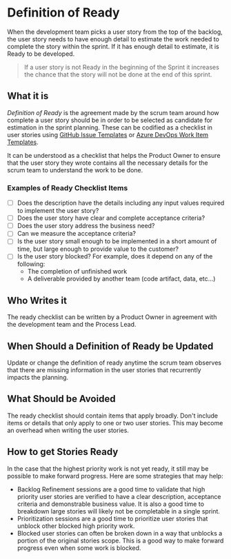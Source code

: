 # Definition of Ready

When the development team picks a user story from the top of the backlog, the user story needs to have enough detail to estimate the work needed to complete the story within the sprint. If it has enough detail to estimate, it is Ready to be developed.

> If a user story is not Ready in the beginning of the Sprint it increases the chance that the story will not be done at the end of this sprint.

## What it is

*Definition of Ready* is the agreement made by the scrum team around how complete a user story should be in order to be selected as candidate for estimation in the sprint planning. These can be codified as a checklist in user stories using [GitHub Issue Templates](https://help.github.com/en/github/building-a-strong-community/configuring-issue-templates-for-your-repository) or [Azure DevOps Work Item Templates](https://learn.microsoft.com/en-us/azure/devops/boards/backlogs/work-item-template?view=azure-devops&tabs=browser).

It can be understood as a checklist that helps the Product Owner to ensure that the user story they wrote contains all the necessary details for the scrum team to understand the work to be done.

### Examples of Ready Checklist Items

* [ ] Does the description have the details including any input values required to implement the user story?
* [ ] Does the user story have clear and complete acceptance criteria?
* [ ] Does the user story address the business need?
* [ ] Can we measure the acceptance criteria?
* [ ] Is the user story small enough to be implemented in a short amount of time, but large enough to provide value to the customer?
* [ ] Is the user story blocked? For example, does it depend on any of the following:
  * The completion of unfinished work
  * A deliverable provided by another team (code artifact, data, etc...)

## Who Writes it

The ready checklist can be written by a Product Owner in agreement with the development team and the Process Lead.

## When Should a Definition of Ready be Updated

Update or change the definition of ready anytime the scrum team observes that there are missing information in the user stories that recurrently impacts the planning.

## What Should be Avoided

The ready checklist should contain items that apply broadly. Don't include items or details that only apply to one or two user stories. This may become an overhead when writing the user stories.

## How to get Stories Ready

In the case that the highest priority work is not yet ready, it still may be possible to make forward progress. Here are some strategies that may help:

* Backlog Refinement sessions are a good time to validate that high priority user stories are verified to have a clear description, acceptance criteria and demonstrable business value. It is also a good time to breakdown large stories will likely not be completable in a single sprint.
* Prioritization sessions are a good time to prioritize user stories that unblock other blocked high priority work.
* Blocked user stories can often be broken down in a way that unblocks a portion of the original stories scope. This is a good way to make forward progress even when some work is blocked.
